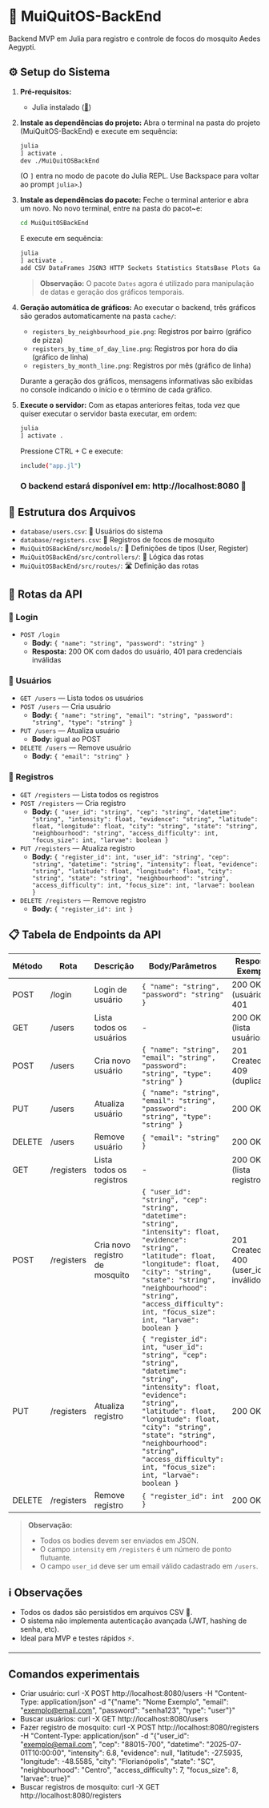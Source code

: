 # 🦟 MuiQuitOS-BackEnd

Backend MVP em Julia para registro e controle de focos do mosquito Aedes Aegypti.

## ⚙️ Setup do Sistema

1. **Pré-requisitos:**
   - Julia instalado ([🔗](https://julialang.org/downloads/))

2. **Instale as dependências do projeto:**
   Abra o terminal na pasta do projeto (MuiQuitOS-BackEnd) e execute em sequência:
   ```sh
   julia
   ] activate .
   dev ./MuiQuitOSBackEnd
   ```
   (O `]` entra no modo de pacote do Julia REPL. Use Backspace para voltar ao prompt `julia>`.)

3. **Instale as dependências do pacote:**
   Feche o terminal anterior e abra um novo.
   No novo terminal, entre na pasta do pacot~e:
   ```sh
   cd MuiQuitOSBackEnd
   ```
   E execute em sequência:
   ```sh
   julia
   ] activate .
   add CSV DataFrames JSON3 HTTP Sockets Statistics StatsBase Plots Gadfly Dates
   ```
   > **Observação:**
   > O pacote `Dates` agora é utilizado para manipulação de datas e geração dos gráficos temporais.

4. **Geração automática de gráficos:**
   Ao executar o backend, três gráficos são gerados automaticamente na pasta `cache/`:
   - `registers_by_neighbourhood_pie.png`: Registros por bairro (gráfico de pizza)
   - `registers_by_time_of_day_line.png`: Registros por hora do dia (gráfico de linha)
   - `registers_by_month_line.png`: Registros por mês (gráfico de linha)

   Durante a geração dos gráficos, mensagens informativas são exibidas no console indicando o início e o término de cada gráfico.

5. **Execute o servidor:**
   Com as etapas anteriores feitas, toda vez que quiser executar o servidor basta executar, em ordem:
   ```sh
   julia
   ] activate .
   ```
   Pressione CTRL + C e execute:
   ```sh
   include("app.jl")
   ```

   ### O backend estará disponível em: http://localhost:8080 🚀

## 📁 Estrutura dos Arquivos
- `database/users.csv`: 👤 Usuários do sistema
- `database/registers.csv`: 🦟 Registros de focos de mosquito
- `MuiQuitOSBackEnd/src/models/`: 🧩 Definições de tipos (User, Register)
- `MuiQuitOSBackEnd/src/controllers/`: 🧠 Lógica das rotas
- `MuiQuitOSBackEnd/src/routes/`: 🛣️ Definição das rotas

## 📡 Rotas da API

### 🔑 Login
- `POST /login`
  - **Body:** `{ "name": "string", "password": "string" }`
  - **Resposta:** 200 OK com dados do usuário, 401 para credenciais inválidas

### 👤 Usuários
- `GET /users` — Lista todos os usuários
- `POST /users` — Cria usuário
  - **Body:** `{ "name": "string", "email": "string", "password": "string", "type": "string" }`
- `PUT /users` — Atualiza usuário
  - **Body:** igual ao POST
- `DELETE /users` — Remove usuário
  - **Body:** `{ "email": "string" }`

### 🦟 Registros
- `GET /registers` — Lista todos os registros
- `POST /registers` — Cria registro
  - **Body:** `{ "user_id": "string", "cep": "string", "datetime": "string", "intensity": float, "evidence": "string", "latitude": float, "longitude": float, "city": "string", "state": "string", "neighbourhood": "string", "access_difficulty": int, "focus_size": int, "larvae": boolean }`
- `PUT /registers` — Atualiza registro
  - **Body:** `{ "register_id": int, "user_id": "string", "cep": "string", "datetime": "string", "intensity": float, "evidence": "string", "latitude": float, "longitude": float, "city": "string", "state": "string", "neighbourhood": "string", "access_difficulty": int, "focus_size": int, "larvae": boolean }`
- `DELETE /registers` — Remove registro
  - **Body:** `{ "register_id": int }`

## 📋 Tabela de Endpoints da API

| Método | Rota         | Descrição                        | Body/Parâmetros                                                                                                                                                                                           | Resposta Exemplo           |
|--------|--------------|-----------------------------------|-----------------------------------------------------------------------------------------------------------------------------------------------------------------------------------------------------------|----------------------------|
| POST   | /login       | Login de usuário                  | `{ "name": "string", "password": "string" }`                                                                                                                                                             | 200 OK (usuário), 401      |
| GET    | /users       | Lista todos os usuários           | -                                                                                                                                                                                                         | 200 OK (lista usuários)    |
| POST   | /users       | Cria novo usuário                 | `{ "name": "string", "email": "string", "password": "string", "type": "string" }`                                                                                                                            | 201 Created, 409 (duplicado) |
| PUT    | /users       | Atualiza usuário                  | `{ "name": "string", "email": "string", "password": "string", "type": "string" }`                                                                                                                            | 200 OK                     |
| DELETE | /users       | Remove usuário                    | `{ "email": "string" }`                                                                                                                                                                                  | 200 OK                     |
| GET    | /registers   | Lista todos os registros          | -                                                                                                                                                                                                         | 200 OK (lista registros)   |
| POST   | /registers   | Cria novo registro de mosquito    | `{ "user_id": "string", "cep": "string", "datetime": "string", "intensity": float, "evidence": "string", "latitude": float, "longitude": float, "city": "string", "state": "string", "neighbourhood": "string", "access_difficulty": int, "focus_size": int, "larvae": boolean }` | 201 Created, 400 (user_id inválido) |
| PUT    | /registers   | Atualiza registro                 | `{ "register_id": int, "user_id": "string", "cep": "string", "datetime": "string", "intensity": float, "evidence": "string", "latitude": float, "longitude": float, "city": "string", "state": "string", "neighbourhood": "string", "access_difficulty": int, "focus_size": int, "larvae": boolean }` | 200 OK                     |
| DELETE | /registers   | Remove registro                   | `{ "register_id": int }`                                                                                                                                                                                 | 200 OK                     |

> **Observação:**
> - Todos os bodies devem ser enviados em JSON.
> - O campo `intensity` em `/registers` é um número de ponto flutuante.
> - O campo `user_id` deve ser um email válido cadastrado em `/users`.

## ℹ️ Observações
- Todos os dados são persistidos em arquivos CSV 📄.
- O sistema não implementa autenticação avançada (JWT, hashing de senha, etc).
- Ideal para MVP e testes rápidos ⚡.

---

## Comandos experimentais

- Criar usuário: curl -X POST http://localhost:8080/users -H "Content-Type: application/json" -d "{\"name\": \"Nome Exemplo\", \"email\": \"exemplo@email.com\", \"password\": \"senha123\", \"type\": \"user\"}"
- Buscar usuários: curl -X GET http://localhost:8080/users
- Fazer registro de mosquito: curl -X POST http://localhost:8080/registers -H "Content-Type: application/json" -d "{\"user_id\": \"exemplo@email.com\", \"cep\": \"88015-700\", \"datetime\": \"2025-07-01T10:00:00\", \"intensity\": 6.8, \"evidence\": null, \"latitude\": -27.5935, \"longitude\": -48.5585, \"city\": \"Florianópolis\", \"state\": \"SC\", \"neighbourhood\": \"Centro\", \"access_difficulty\": 7, \"focus_size\": 8, \"larvae\": true}"
- Buscar registros de mosquito: curl -X GET http://localhost:8080/registers
